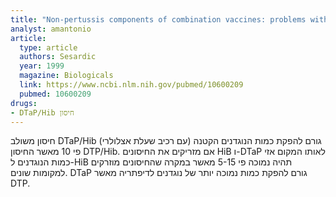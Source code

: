 ```yaml
---
title: "Non-pertussis components of combination vaccines: problems with potency testing"
analyst: amantonio
article:
  type: article
  authors: Sesardic
  year: 1999
  magazine: Biologicals
  link: https://www.ncbi.nlm.nih.gov/pubmed/10600209
  pubmed: 10600209
drugs:
- DTaP/Hib חיסון
---
```


חיסון משולב DTaP/Hib (עם רכיב שעלת אצלולרי) גורם להפקת כמות הנוגדנים הקטנה פי 10 מאשר החיסון DTP/Hib.
אם מזריקים את החיסונים HiB ו-DTaP לאותו המקום אזי כמות הנוגדנים ל-HiB תהיה נמוכה פי 5-15 מאשר במקרה שהחיסונים מוזרקים למקומות שונים.
DTaP גורם להפקת כמות נמוכה יותר של נוגדנים לדיפתריה מאשר DTP.
